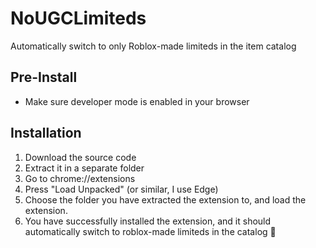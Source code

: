 # NoUGCLimiteds
Automatically switch to only Roblox-made limiteds in the item catalog


## Pre-Install
* Make sure developer mode is enabled in your browser
  
## Installation
1. Download the source code
2. Extract it in a separate folder
3. Go to chrome://extensions
4. Press "Load Unpacked" (or similar, I use Edge)
5. Choose the folder you have extracted the extension to, and load the extension.
6. You have successfully installed the extension, and it should automatically switch to roblox-made limiteds in the catalog 🎉
